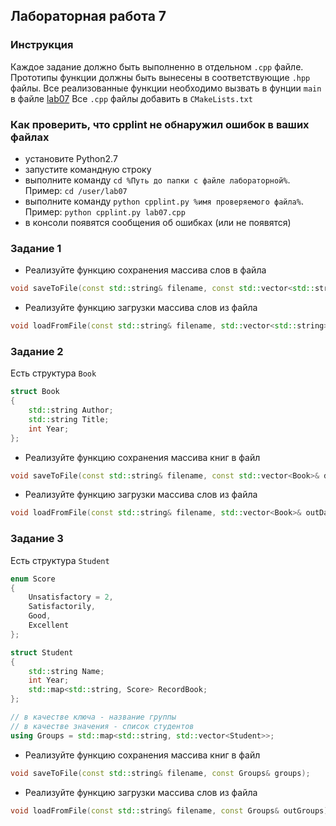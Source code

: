 ## Лабораторная работа 7

### Инструкция
Каждое задание должно быть выполненно в отдельном `.cpp` файле.
Прототипы функции должны быть вынесены в соответствующие `.hpp` файлы.
Все реализованные функции необходимо вызвать в фунции `main` в файле [lab07](lab07.cpp)
Все `.cpp` файлы добавить в `CMakeLists.txt`

### Как проверить, что cpplint не обнаружил ошибок в ваших файлах
* установите Python2.7
* запустите командную строку
* выполните команду `cd %Путь до папки с файле лабораторной%`. Пример: `cd /user/lab07`
* выполните команду `python cpplint.py %имя проверяемого файла%`. Пример: `python cpplint.py lab07.cpp`
* в консоли появятся сообщения об ошибках (или не появятся)

### Задание 1
* Реализуйте функцию сохранения массива слов в файла
```cpp
void saveToFile(const std::string& filename, const std::vector<std::string>& data);
```

* Реализуйте функцию загрузки массива слов из файла
```cpp
void loadFromFile(const std::string& filename, std::vector<std::string>& outData);
```

### Задание 2
Есть структура `Book`
```cpp
struct Book
{
    std::string Author;
    std::string Title;
    int Year;
};
```

* Реализуйте функцию сохранения массива книг в файл
```cpp
void saveToFile(const std::string& filename, const std::vector<Book>& data);
```

* Реализуйте функцию загрузки массива слов из файла
```cpp
void loadFromFile(const std::string& filename, std::vector<Book>& outData);
```

### Задание 3
Есть структура `Student`
```cpp
enum Score
{
    Unsatisfactory = 2,
    Satisfactorily,
    Good,
    Excellent
};

struct Student
{
    std::string Name;
    int Year;
    std::map<std::string, Score> RecordBook;
};

// в качестве ключа - название группы
// в качестве значения - список студентов
using Groups = std::map<std::string, std::vector<Student>>;
```

* Реализуйте функцию сохранения массива книг в файл
```cpp
void saveToFile(const std::string& filename, const Groups& groups);
```

* Реализуйте функцию загрузки массива слов из файла
```cpp
void loadFromFile(const std::string& filename, const Groups& outGroups);
```
